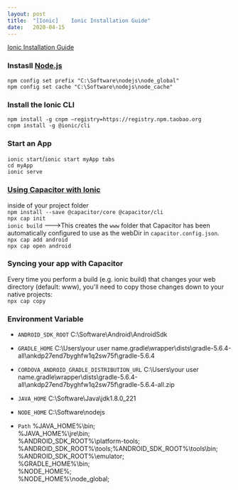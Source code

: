 ```yaml
---
layout:	post
title:	"[Ionic]	Ionic Installation Guide"
date:	2020-04-15
---
```


[Ionic Installation Guide](https://ionicframework.com/docs/intro/cli)

###  Instasll [Node.js](https://nodejs.org/)
`npm config set prefix "C:\Software\nodejs\node_global"`  
`npm config set cache "C:\Software\nodejs\node_cache"`

###	 Install the Ionic CLI
`npm install -g cnpm –registry=https://registry.npm.taobao.org`  
`cnpm install -g @ionic/cli`

###	Start an App 
`ionic start`/`ionic start myApp tabs`  
`cd myApp`  
`ionic serve`

### [Using Capacitor with Ionic](https://capacitor.ionicframework.com/docs/getting-started/with-ionic/)
inside of your project folder  
`npm install --save @capacitor/core @capacitor/cli`  
`npx cap init`  
`ionic build`    --->This creates the `www` folder that Capacitor has been automatically configured to use as the webDir in `capacitor.config.json`.  
`npx cap add android`  
`npx cap open android` 
 
### Syncing your app with Capacitor
Every time you perform a build (e.g. ionic build) that changes your web directory (default: www), you'll need to copy those changes down to your native projects:  
`npx cap copy`

### Environment Variable

-	`ANDROID_SDK_ROOT`
C:\Software\Android\AndroidSdk

-	`GRADLE_HOME`
C:\Users\your user name\.gradle\wrapper\dists\gradle-5.6.4-all\ankdp27end7byghfw1q2sw75f\gradle-5.6.4

-	`CORDOVA_ANDROID_GRADLE_DISTRIBUTION_URL`
C:\Users\your user name\.gradle\wrapper\dists\gradle-5.6.4-all\ankdp27end7byghfw1q2sw75f\gradle-5.6.4-all.zip

-	`JAVA_HOME`
C:\Software\Java\jdk1.8.0_221

-	`NODE_HOME`
C:\Software\nodejs

-	`Path`
%JAVA_HOME%\bin;  
%JAVA_HOME%\jre\bin;  
%ANDROID_SDK_ROOT%\platform-tools;  
%ANDROID_SDK_ROOT%\tools;%ANDROID_SDK_ROOT%\tools\bin;  
%ANDROID_SDK_ROOT%\emulator;  
%GRADLE_HOME%\bin;  
%NODE_HOME%;  
%NODE_HOME%\node_global;  


	

